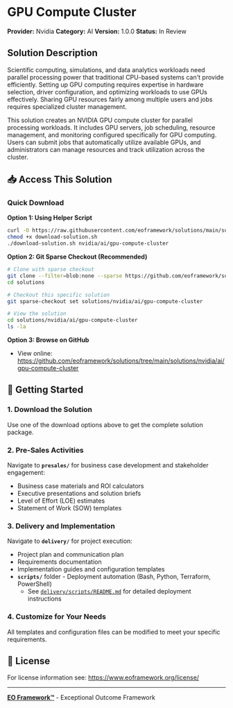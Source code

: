# GPU Compute Cluster

**Provider:** Nvidia
**Category:** AI
**Version:** 1.0.0
**Status:** In Review

## Solution Description

Scientific computing, simulations, and data analytics workloads need parallel processing power that traditional CPU-based systems can't provide efficiently. Setting up GPU computing requires expertise in hardware selection, driver configuration, and optimizing workloads to use GPUs effectively. Sharing GPU resources fairly among multiple users and jobs requires specialized cluster management.

This solution creates an NVIDIA GPU compute cluster for parallel processing workloads. It includes GPU servers, job scheduling, resource management, and monitoring configured specifically for GPU computing. Users can submit jobs that automatically utilize available GPUs, and administrators can manage resources and track utilization across the cluster.


## 📥 Access This Solution

### Quick Download

**Option 1: Using Helper Script**
```bash
curl -O https://raw.githubusercontent.com/eoframework/solutions/main/support/tools/download-solution.sh
chmod +x download-solution.sh
./download-solution.sh nvidia/ai/gpu-compute-cluster
```

**Option 2: Git Sparse Checkout (Recommended)**
```bash
# Clone with sparse checkout
git clone --filter=blob:none --sparse https://github.com/eoframework/solutions.git
cd solutions

# Checkout this specific solution
git sparse-checkout set solutions/nvidia/ai/gpu-compute-cluster

# View the solution
cd solutions/nvidia/ai/gpu-compute-cluster
ls -la
```

**Option 3: Browse on GitHub**
- View online: https://github.com/eoframework/solutions/tree/main/solutions/nvidia/ai/gpu-compute-cluster

## 🚀 Getting Started

### 1. Download the Solution
Use one of the download options above to get the complete solution package.

### 2. Pre-Sales Activities
Navigate to **`presales/`** for business case development and stakeholder engagement:
- Business case materials and ROI calculators
- Executive presentations and solution briefs
- Level of Effort (LOE) estimates
- Statement of Work (SOW) templates

### 3. Delivery and Implementation
Navigate to **`delivery/`** for project execution:
- Project plan and communication plan
- Requirements documentation
- Implementation guides and configuration templates
- **`scripts/`** folder - Deployment automation (Bash, Python, Terraform, PowerShell)
  - See [`delivery/scripts/README.md`](delivery/scripts/README.md) for detailed deployment instructions

### 4. Customize for Your Needs
All templates and configuration files can be modified to meet your specific requirements.

## 📄 License

For license information see: <a href="https://www.eoframework.org/license/" target="_blank">https://www.eoframework.org/license/</a>

---

**<a href="https://eoframework.org" target="_blank">EO Framework™</a>** - Exceptional Outcome Framework
